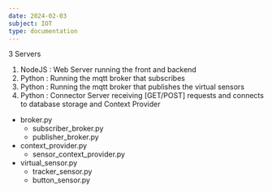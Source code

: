 ```yaml
---
date: 2024-02-03
subject: IOT
type: documentation
---
```



3 Servers 
1. NodeJS : Web Server running the front and backend 
2. Python : Running the mqtt broker that subscribes 
3. Python : Running the mqtt broker that publishes the virtual sensors 
4. Python : Connector Server receiving [GET/POST] requests and connects to database storage and Context Provider


- broker.py
	- subscriber_broker.py
	- publisher_broker.py
- context_provider.py
	- sensor_context_provider.py
- virtual_sensor.py
	- tracker_sensor.py
	- button_sensor.py

